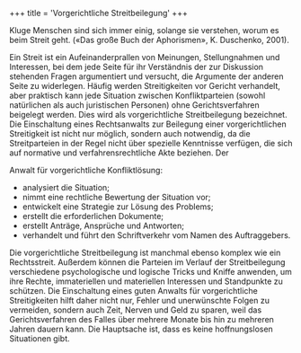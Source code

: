 +++
title = 'Vorgerichtliche Streitbeilegung'
+++

Kluge Menschen sind sich immer einig, solange sie verstehen, worum es beim Streit geht. («Das große Buch der Aphorismen», K. Duschenko, 2001).
<!--more-->
Ein Streit ist ein Aufeinanderprallen von Meinungen, Stellungnahmen und Interessen, bei dem jede Seite für ihr Verständnis der zur Diskussion stehenden Fragen argumentiert und versucht, die Argumente der anderen Seite zu widerlegen. Häufig werden Streitigkeiten vor Gericht verhandelt, aber praktisch kann jede Situation zwischen Konfliktparteien (sowohl natürlichen als auch juristischen Personen) ohne Gerichtsverfahren beigelegt werden. Dies wird als vorgerichtliche Streitbeilegung bezeichnet. Die Einschaltung eines Rechtsanwalts zur Beilegung einer vorgerichtlichen Streitigkeit ist nicht nur möglich, sondern auch notwendig, da die Streitparteien in der Regel nicht über spezielle Kenntnisse verfügen, die sich auf normative und verfahrensrechtliche Akte beziehen. Der 

Anwalt für vorgerichtliche Konfliktlösung:
 - analysiert die Situation;
 - nimmt eine rechtliche Bewertung der Situation vor;
 - entwickelt eine Strategie zur Lösung des Problems;
 - erstellt die erforderlichen Dokumente;
 - erstellt Anträge, Ansprüche und Antworten;
 - verhandelt und führt den Schriftverkehr vom Namen des Auftraggebers.

Die vorgerichtliche Streitbeilegung ist manchmal ebenso komplex wie ein Rechtsstreit. Außerdem können die Parteien im Verlauf der Streitbeilegung verschiedene psychologische und logische Tricks und Kniffe anwenden, um ihre Rechte, immateriellen und materiellen Interessen und Standpunkte zu schützen. Die Einschaltung eines guten Anwalts für vorgerichtliche Streitigkeiten hilft daher nicht nur, Fehler und unerwünschte Folgen zu vermeiden, sondern auch Zeit, Nerven und Geld zu sparen, weil das Gerichtsverfahren des Falles über mehrere Monate bis hin zu mehreren Jahren dauern kann. Die Hauptsache ist, dass es keine hoffnungslosen Situationen gibt.